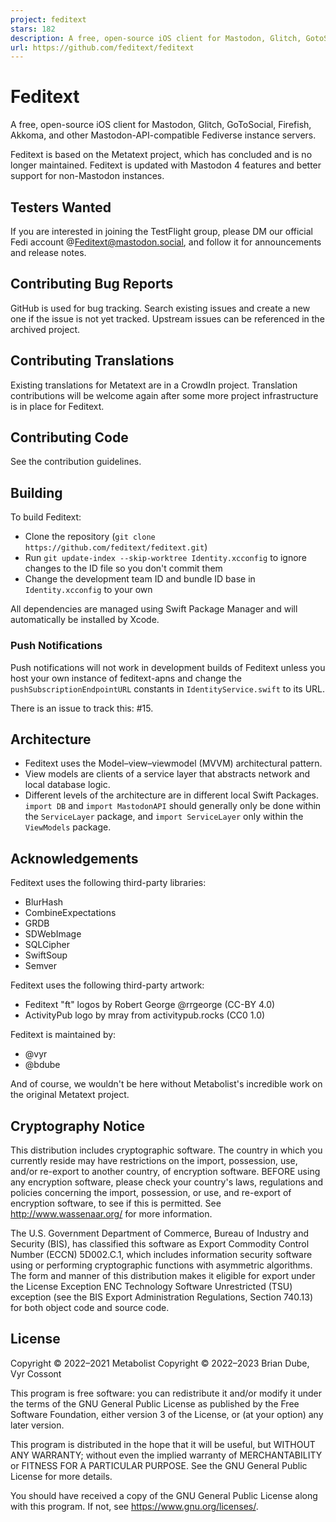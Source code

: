 ```yaml
---
project: feditext
stars: 182
description: A free, open-source iOS client for Mastodon, Glitch, GotoSocial, Iceshrimp, Akkoma, and other Mastodon-API-compatible Fediverse instance servers.
url: https://github.com/feditext/feditext
---
```


Feditext
========

A free, open-source iOS client for Mastodon, Glitch, GoToSocial, Firefish, Akkoma, and other Mastodon-API-compatible Fediverse instance servers.

Feditext is based on the Metatext project, which has concluded and is no longer maintained. Feditext is updated with Mastodon 4 features and better support for non-Mastodon instances.

Testers Wanted
--------------

If you are interested in joining the TestFlight group, please DM our official Fedi account @Feditext@mastodon.social, and follow it for announcements and release notes.

Contributing Bug Reports
------------------------

GitHub is used for bug tracking. Search existing issues and create a new one if the issue is not yet tracked. Upstream issues can be referenced in the archived project.

Contributing Translations
-------------------------

Existing translations for Metatext are in a CrowdIn project. Translation contributions will be welcome again after some more project infrastructure is in place for Feditext.

Contributing Code
-----------------

See the contribution guidelines.

Building
--------

To build Feditext:

-   Clone the repository (`git clone https://github.com/feditext/feditext.git`)
-   Run `git update-index --skip-worktree Identity.xcconfig` to ignore changes to the ID file so you don't commit them
-   Change the development team ID and bundle ID base in `Identity.xcconfig` to your own

All dependencies are managed using Swift Package Manager and will automatically be installed by Xcode.

### Push Notifications

Push notifications will not work in development builds of Feditext unless you host your own instance of feditext-apns and change the `pushSubscriptionEndpointURL` constants in `IdentityService.swift` to its URL.

There is an issue to track this: #15.

Architecture
------------

-   Feditext uses the Model–view–viewmodel (MVVM) architectural pattern.
-   View models are clients of a service layer that abstracts network and local database logic.
-   Different levels of the architecture are in different local Swift Packages. `import DB` and `import MastodonAPI` should generally only be done within the `ServiceLayer` package, and `import ServiceLayer` only within the `ViewModels` package.

Acknowledgements
----------------

Feditext uses the following third-party libraries:

-   BlurHash
-   CombineExpectations
-   GRDB
-   SDWebImage
-   SQLCipher
-   SwiftSoup
-   Semver

Feditext uses the following third-party artwork:

-   Feditext "ft" logos by Robert George @rrgeorge (CC-BY 4.0)
-   ActivityPub logo by mray from activitypub.rocks (CC0 1.0)

Feditext is maintained by:

-   @vyr
-   @bdube

And of course, we wouldn't be here without Metabolist's incredible work on the original Metatext project.

Cryptography Notice
-------------------

This distribution includes cryptographic software. The country in which you currently reside may have restrictions on the import, possession, use, and/or re-export to another country, of encryption software. BEFORE using any encryption software, please check your country's laws, regulations and policies concerning the import, possession, or use, and re-export of encryption software, to see if this is permitted. See http://www.wassenaar.org/ for more information.

The U.S. Government Department of Commerce, Bureau of Industry and Security (BIS), has classified this software as Export Commodity Control Number (ECCN) 5D002.C.1, which includes information security software using or performing cryptographic functions with asymmetric algorithms. The form and manner of this distribution makes it eligible for export under the License Exception ENC Technology Software Unrestricted (TSU) exception (see the BIS Export Administration Regulations, Section 740.13) for both object code and source code.

License
-------

Copyright © 2022–2021 Metabolist Copyright © 2022–2023 Brian Dube, Vyr Cossont

This program is free software: you can redistribute it and/or modify it under the terms of the GNU General Public License as published by the Free Software Foundation, either version 3 of the License, or (at your option) any later version.

This program is distributed in the hope that it will be useful, but WITHOUT ANY WARRANTY; without even the implied warranty of MERCHANTABILITY or FITNESS FOR A PARTICULAR PURPOSE. See the GNU General Public License for more details.

You should have received a copy of the GNU General Public License along with this program. If not, see https://www.gnu.org/licenses/.

